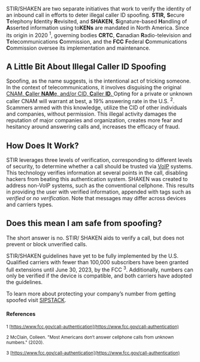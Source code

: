 STIR/SHAKEN are two separate initiatives that work to verify the identity of an inbound call in efforts to deter illegal caller ID spoofing. **STIR,** **S**ecure **T**elephony **I**dentity **R**evisited, and **SHAKEN**, **S**ignature-based **H**andling  of **A**sserted  information using  to**KENs**  are mandated in North America. Since its origin in 2020 <sup>1</sup>, governing bodies **CRTC**, **C**anadian **R**adio-television and **T**elecommunications **C**ommission, and the **FCC** **F**ederal **C**ommunications **C**ommission oversee its implementation and maintenance.

## A Little Bit About Illegal Caller ID Spoofing

Spoofing, as the name suggests, is the intentional act of tricking someone. In the context of telecommunications, it involves disguising the original  [CNAM, **C**aller **NAM**e, and/or CID, **C**aller **ID**. ](https://www.sipstack.com/resources/knowledge-base/general/what-is-cnam)  Opting for a private or unknown caller CNAM will warrant at best, a 19% answering rate in the U.S.  <sup>2</sup>. Scammers armed with this knowledge, utilize the CID of other individuals and companies, without permission. This illegal activity damages the reputation of major companies and organization, creates more fear and hesitancy around answering calls and, increases the efficacy of fraud.

## How Does It Work?

STIR leverages three levels of verification, corresponding to different levels of security, to determine whether a call should be trusted via [VoIP](https://www.sipstack.com/resources/blog/voip-technology-explained) systems. This technology verifies information at several points in the call, disabling hackers from beating this authentication system. SHAKEN was created to address non-VoIP systems, such as the conventional cellphone. This results in providing the user with verified information, appended with tags such as *verified* or *no verification*. Note that messages may differ across devices and carriers types.

## Does this mean I am safe from spoofing?

The short answer is no. STIR/ SHAKEN aids to verify a call, but does not prevent or block unverified calls.

STIR/SHAKEN guidelines have yet to be fully implemented by the U.S. Qualified carriers with fewer than 100,000 subscribers have been granted full extensions until June 30, 2023, by the FCC <sup>3</sup>. Additionally, numbers can only be verified if the device is compatible, and both carriers have adopted the guidelines.

To learn more about protecting your company’s number from getting spoofed visit [SIPSTACK](https://www.sipstack.com/). 

#### References

<sup>1 [https://www.fcc.gov/call-authentication](https://www.fcc.gov/call-authentication)</sup>

<sup>2 McClain, Colleen. "Most Americans don’t answer cellphone calls from unknown numbers." (2020).</sup>

<sup>3 [https://www.fcc.gov/call-authentication](https://www.fcc.gov/call-authentication)</sup>
